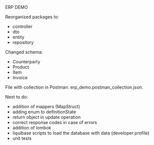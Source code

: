 ERP DEMO

Reorganized packages to:
<ul>
<li>controller</li>
<li>dto</li>
<li>entity</li>
<li>repository</li>
</ul>

Changed schema:
<ul>
<li>Counterparty</li>
<li>Product</li>
<li>Item</li>
<li>Invoice</li>
</ul>

File with collection in Postman: erp_demo.postman_collection.json.

Next to do:
<ul>
<li>addition of mappers (MapStruct)</li>
<li>adding enum to definitionState</li>
<li>return object in update operation</li>
<li>correct response codes in case of errors</li>
<li>addition of lombok</li>
<li>liquibase scripts to load the database with data (developer profile)</li>
<li>unit tests</li>
</ul>




<!--
Problem with InvoiceController:
<ul>
<li>put: update invoice in database, but doesn't return JSON</li>
<li>ERROR:<br>
2023-01-18T19:23:13.075+01:00 ERROR 12851 --- [nio-8080-exec-3] o.a.c.c.C.[.[.[/].[dispatcherServlet]    : Servlet.service() for servlet [dispatcherServlet] in context with path [] threw exception [Request processing failed: org.springframework.http.converter.HttpMessageConversionException: Type definition error: [simple type, class org.hibernate.proxy.pojo.bytebuddy.ByteBuddyInterceptor]] with root cause
</li>
</ul>
The same problem is with CUrrencyController.
-->


<!--
Doesn't work:
<ul>
<li>@PostMapping("")</li>
<li>@DeleteMapping("/delete/{contractorId}")</li>
<li>@PutMapping("/update/{contractorId}")</li>
</ul>
-->